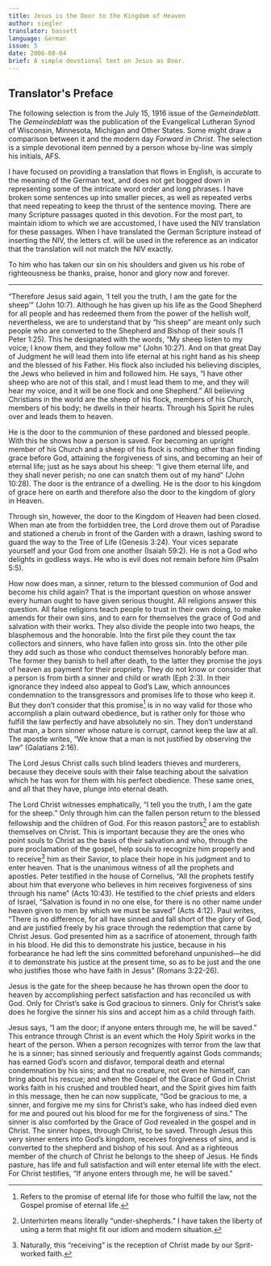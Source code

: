```yaml
---
title: Jesus is the Door to the Kingdom of Heaven
author: siegler
translator: bassett
language: German
issue: 5
date: 2006-08-04
brief: A simple devotional text on Jesus as Door.
---
```


## Translator's Preface

The following selection is from the July 15, 1916 issue of the *Gemeindeblatt*. The *Gemeindeblatt* was the publication of the Evangelical Lutheran Synod of Wisconsin, Minnesota, Michigan and Other States. Some might draw a comparison between it and the modern day *Forward in Christ*. The selection is a simple devotional item penned by a person whose by-line was simply his initials, AFS. 

I have focused on providing a translation that flows in English, is accurate to the meaning of the German text, and does not get bogged down in representing some of the intricate word order and long phrases. I have broken some sentences up into smaller pieces, as well as repeated verbs that need repeating to keep the thrust of the sentence moving. There are many Scripture passages quoted in this devotion. For the most part, to maintain idiom to which we are accustomed, I have used the NIV translation for these passages. When I have translated the German Scripture instead of inserting the NIV, the letters cf. will be used in the reference as an indicator that the translation will not match the NIV exactly.

To him who has taken our sin on his shoulders and given us his robe of righteousness be thanks, praise, honor and glory now and forever.

---

“Therefore Jesus said again, ‘I tell you the truth, I am the gate for the sheep’” (John 10:7). Although he has given up his life as the Good Shepherd for all people and has redeemed them from the power of the hellish wolf, nevertheless, we are to understand that by “his sheep” are meant only such people who are converted to the Shepherd and Bishop of their souls (1 Peter 1:25). This he designated with the words, “My sheep listen to my voice; I know them, and they follow me” (John 10:27). And on that great Day of Judgment he will lead them into life eternal at his right hand as his sheep and the blessed of his Father. His flock also included his believing disciples, the Jews who believed in him and followed him. He says, “I have other sheep who are not of this stall, and I must lead them to me, and they will hear my voice, and it will be one flock and one Shepherd.” All believing Christians in the world are the sheep of his flock, members of his Church, members of his body; he dwells in their hearts. Through his Spirit he rules over and leads them to heaven.

He is the door to the communion of these pardoned and blessed people. With this he shows how a person is saved. For becoming an upright member of his Church and a sheep of his flock is nothing other than finding grace before God, attaining the forgiveness of sins, and becoming an heir of eternal life; just as he says about his sheep: “I give them eternal life, and they shall never perish; no one can snatch them out of my hand” (John 10:28). The door is the entrance of a dwelling. He is the door to his kingdom of grace here on earth and therefore also the door to the kingdom of glory in Heaven.

Through sin, however, the door to the Kingdom of Heaven had been closed. When man ate from the forbidden tree, the Lord drove them out of Paradise and stationed a cherub in front of the Garden with a drawn, lashing sword to guard the way to the Tree of Life (Genesis 3:24). Your vices separate yourself and your God from one another (Isaiah 59:2). He is not a God who delights in godless ways. He who is evil does not remain before him (Psalm 5:5).

How now does man, a sinner, return to the blessed communion of God and become his child again? That is the important question on whose answer every human ought to have given serious thought. All religions answer this question. All false religions teach people to trust in their own doing, to make amends for their own sins, and to earn for themselves the grace of God and salvation with their works. They also divide the people into two heaps, the blasphemous and the honorable. Into the first pile they count the tax collectors and sinners, who have fallen into gross sin. Into the other pile they add such as those who conduct themselves honorably before man. The former they banish to hell after death, to the latter they promise the joys of heaven as payment for their propriety. They do not know or consider that a person is from birth a sinner and child or wrath (Eph 2:3). In their ignorance they indeed also appeal to God’s Law, which announces condemnation to the transgressors and promises life to those who keep it. But they don’t consider that this promise[^promise] is in no way valid for those who accomplish a plain outward obedience, but is rather only for those who fulfill the law perfectly and have absolutely no sin. They don’t understand that man, a born sinner whose nature is corrupt, cannot keep the law at all. The apostle writes, “We know that a man is not justified by observing the law” (Galatians 2:16).

[^promise]: Refers to the promise of eternal life for those who fulfill the law, not the Gospel promise of eternal life.

The Lord Jesus Christ calls such blind leaders thieves and murderers, because they deceive souls with their false teaching about the salvation which he has won for them with his perfect obedience. These same ones, and all that they have, plunge into eternal death.

The Lord Christ witnesses emphatically, “I tell you the truth, I am the gate for the sheep.” Only through him can the fallen person return to the blessed fellowship and the children of God. For this reason pastors[^pastors] are to establish themselves on Christ. This is important because they are the ones who point souls to Christ as the basis of their salvation and who, through the pure proclamation of the gospel, help souls to recognize him properly and to receive[^receive] him as their Savior, to place their hope in his judgment and to enter heaven. That is the unanimous witness of all the prophets and apostles. Peter testified in the house of Cornelius, “All the prophets testify about him that everyone who believes in him receives forgiveness of sins through his name” (Acts 10:43). He testified to the chief priests and elders of Israel, “Salvation is found in no one else, for there is no other name under heaven given to men by which we must be saved” (Acts 4:12). Paul writes, “There is no difference, for all have sinned and fall short of the glory of God, and are justified freely by his grace through the redemption that came by Christ Jesus. God presented him as a sacrifice of atonement, through faith in his blood. He did this to demonstrate his justice, because in his forbearance he had left the sins committed beforehand unpunished—he did it to demonstrate his justice at the present time, so as to be just and the one who justifies those who have faith in Jesus” (Romans 3:22-26).

[^pastors]: Unterhirten means literally “under-shepherds.” I have taken the liberty of using a term that might fit our idiom and modern situation.
[^receive]: Naturally, this “receiving” is the reception of Christ made by our Sprit-worked faith.

Jesus is the gate for the sheep because he has thrown open the door to heaven by accomplishing perfect satisfaction and has reconciled us with God. Only for Christ’s sake is God gracious to sinners. Only for Christ’s sake does he forgive the sinner his sins and accept him as a child through faith.

Jesus says, “I am the door; if anyone enters through me, he will be saved.” This entrance through Christ is an event which the Holy Spirit works in the heart of the person. When a person recognizes with terror from the law that he is a sinner; has sinned seriously and frequently against Gods commands; has earned God’s scorn and disfavor, temporal death and eternal condemnation by his sins; and that no creature, not even he himself, can bring about his rescue; and when the Gospel of the Grace of God in Christ works faith in his crushed and troubled heart, and the Spirit gives him faith in this message, then he can now supplicate, “God be gracious to me, a sinner, and forgive me my sins for Christ’s sake, who has indeed died even for me and poured out his blood for me for the forgiveness of sins.” The sinner is also comforted by the Grace of God revealed in the gospel and in Christ. The sinner hopes, through Christ, to be saved. Through Jesus this very sinner enters into God’s kingdom, receives forgiveness of sins, and is converted to the shepherd and bishop of his soul. And as a righteous member of the church of Christ he belongs to the sheep of Jesus. He finds pasture, has life and full satisfaction and will enter eternal life with the elect. For Christ testifies, “If anyone enters through me, he will be saved.”